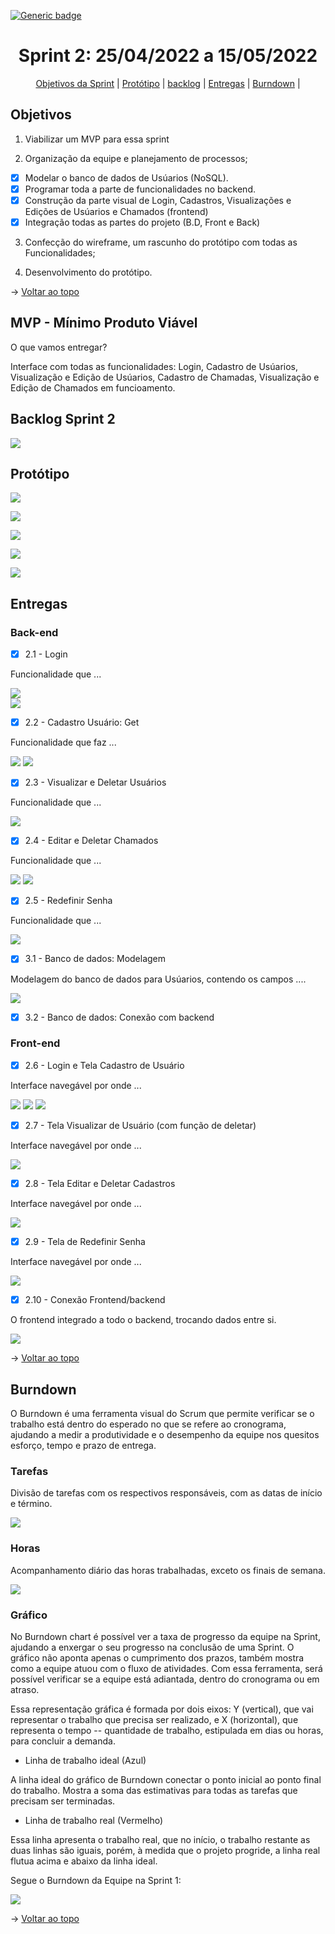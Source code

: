 [![Generic badge](https://img.shields.io/badge/STATUS%20DA%20SPRINT-Em%20curso-orange)](https://shields.io/)
<br id="topo">
<h1 align="center"> Sprint 2: 25/04/2022 a 15/05/2022 </h1>
<p align="center"> 
    <a href="#objetivos">Objetivos da Sprint</a> | 
    <a href="#prototipo">Protótipo</a> |
    <a href="#backlog">backlog</a> |
    <a href="#entregas">Entregas</a> |
    <a href="#Burndown">Burndown</a> |
    
    
</p>
 
<span id="objetivos">

## Objetivos

1. Viabilizar um MVP para essa sprint
    
2. Organização da equipe e planejamento de processos;
    
 - [x] Modelar o banco de dados de Usúarios (NoSQL).
 - [x] Programar toda a parte de funcionalidades no backend.
 - [x] Construção da parte visual de Login, Cadastros, Visualizações e Edições de Usúarios e Chamados (frontend)
 - [x] Integração todas as partes do projeto (B.D, Front e Back)
   
3. Confecção do wireframe, um rascunho do protótipo com todas as Funcionalidades;

4. Desenvolvimento do protótipo.    
    
→ [Voltar ao topo](#topo)
    
## MVP - Mínimo Produto Viável

<p>O que vamos entregar?</p>
    
 Interface com todas as funcionalidades: Login, Cadastro de Usúarios, Visualização e Edição de Usúarios, Cadastro de Chamadas, Visualização e Edição de Chamados em funcioamento.
    
<span id="backlog">

## Backlog Sprint 2

![](https:)
    
<span id="prototipo">
    
## Protótipo

![](https:Tela_Cadastro.png)    
    
![](https:Tela_Login.png)    
    
![](https:Tela_Inicio.png)    
    
![](https:Tela_Chamado.png)
    
![](https:Tela_Atualizar.png)    
    
<span id="entregas">

## Entregas
    
### Back-end   
    
- [x] 2.1 - Login

Funcionalidade que ...

![](https:REQUISICAO_GET_CHAMADOS.png)    
![](https:REQUISICAO_GET_CHAMADOS_RESPOSTA.png) 
     
- [x] 2.2 - Cadastro Usuário: Get 
    
Funcionalidade que faz ...
    
![](https:ENTRADA_GET_POR_ID.PNG)
![](https:GET_POR_ID_SAIDA.PNG)    

- [x] 2.3 - Visualizar e Deletar Usuários 
    
Funcionalidade que ...
  
![](https:ENTRADA_POST.PNG)
 
- [x] 2.4 - Editar e Deletar Chamados
    
Funcionalidade que ...
  
![](https:POST_PEDIDO.png)
![](https:REQUISICAO_GET_CHAMADOS_RESPOSTA.png)
    
- [x] 2.5 - Redefinir Senha
   
Funcionalidade que ...
    
![](httpsDELETE_ENTRADA.PNG)    
      
- [x] 3.1 - Banco de dados: Modelagem 
   
Modelagem do banco de dados para Usúarios, contendo os campos ....
    
![](https:Sprint1-CollectionChamados.png)
      
- [x] 3.2 - Banco de dados: Conexão com backend
    
### Front-end   

- [x] 2.6 - Login e Tela Cadastro de Usuário
    
Interface navegável por onde ...
    
![](https:Home.png)
![](https:NewTicket.png)
![](https:Tickets.png)    

- [x] 2.7 - Tela Visualizar de Usuário (com função de deletar)
   
Interface navegável por onde ...
    
![](https:Home.png)
    
- [x] 2.8 - Tela Editar e Deletar Cadastros
   
Interface navegável por onde ...
    
![](https:Home.png)
       
- [x] 2.9 - Tela de Redefinir Senha
   
Interface navegável por onde ...
    
![](https:Home.png)
   
 
- [x] 2.10 - Conexão Frontend/backend 
    
O frontend integrado a todo o backend, trocando dados entre si. 
    
![](https:GoodTicket-Google-Chrome-2022-04-14-09-48-08.gif)   
    
→ [Voltar ao topo](#topo)  
    
<span id="Burndown">
    
## Burndown
    
O Burndown é uma ferramenta visual do Scrum que permite verificar se o trabalho está dentro do esperado no que se refere ao cronograma, ajudando a medir a produtividade e o desempenho da equipe nos quesitos esforço, tempo e prazo de entrega.

### Tarefas   
    
Divisão de tarefas com os respectivos responsáveis, com as datas de início e término.
    
![](https:Burndown_tarefas.png)  
    
### Horas 
    
Acompanhamento diário das horas trabalhadas, exceto os finais de semana.
    
![](https:Burndown_ac_horas.png)  

### Gráfico 
    
No Burndown chart é possível ver a taxa de progresso da equipe na Sprint, ajudando a enxergar o seu progresso na conclusão de uma Sprint. O gráfico não aponta apenas o cumprimento dos prazos, também mostra como a equipe atuou com o fluxo de atividades. Com essa ferramenta, será possível verificar se a equipe está adiantada, dentro do cronograma ou em atraso.
    
Essa representação gráfica é formada por dois eixos: Y (vertical), que vai representar o trabalho que precisa ser realizado, e X (horizontal), que representa o tempo -- quantidade de trabalho, estipulada em dias ou horas, para concluir a demanda.
    
* Linha de trabalho ideal (Azul)
    
A linha ideal do gráfico de Burndown conectar o ponto inicial ao ponto final do trabalho. Mostra a soma das estimativas para todas as tarefas que precisam ser terminadas.
    
* Linha de trabalho real (Vermelho)
    
Essa linha apresenta o trabalho real, que no início, o trabalho restante as duas linhas são iguais, porém, à medida que o projeto progride, a linha real flutua acima e abaixo da linha ideal.
    
Segue o Burndown da Equipe na Sprint 1: 

![](https:Burndown_grafico.png)  
    
→ [Voltar ao topo](#topo)  

  
